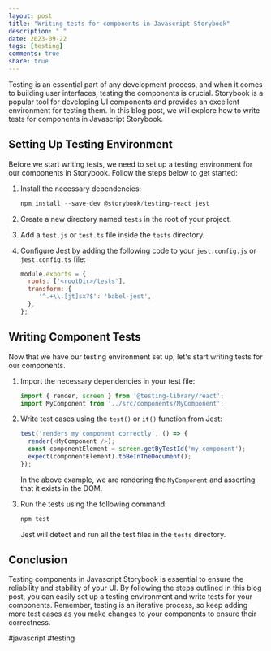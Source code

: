 ```yaml
---
layout: post
title: "Writing tests for components in Javascript Storybook"
description: " "
date: 2023-09-22
tags: [testing]
comments: true
share: true
---
```


Testing is an essential part of any development process, and when it comes to building user interfaces, testing the components is crucial. Storybook is a popular tool for developing UI components and provides an excellent environment for testing them. In this blog post, we will explore how to write tests for components in Javascript Storybook.

## Setting Up Testing Environment

Before we start writing tests, we need to set up a testing environment for our components in Storybook. Follow the steps below to get started:

1. Install the necessary dependencies: 
   ```javascript
   npm install --save-dev @storybook/testing-react jest
   ```

2. Create a new directory named `tests` in the root of your project.

3. Add a `test.js` or `test.ts` file inside the `tests` directory.

4. Configure Jest by adding the following code to your `jest.config.js` or `jest.config.ts` file:
   ```javascript
   module.exports = {
     roots: ['<rootDir>/tests'],
     transform: {
        '^.+\\.[jt]sx?$': 'babel-jest',
     },
   };
   ```

## Writing Component Tests

Now that we have our testing environment set up, let's start writing tests for our components. 

1. Import the necessary dependencies in your test file:
   ```javascript
   import { render, screen } from '@testing-library/react';
   import MyComponent from '../src/components/MyComponent';
   ```

2. Write test cases using the `test()` or `it()` function from Jest:
   ```javascript
   test('renders my component correctly', () => {
     render(<MyComponent />);
     const componentElement = screen.getByTestId('my-component');
     expect(componentElement).toBeInTheDocument();
   });
   ```

   In the above example, we are rendering the `MyComponent` and asserting that it exists in the DOM.

3. Run the tests using the following command:
   ```javascript
   npm test
   ```

   Jest will detect and run all the test files in the `tests` directory.

## Conclusion

Testing components in Javascript Storybook is essential to ensure the reliability and stability of your UI. By following the steps outlined in this blog post, you can easily set up a testing environment and write tests for your components. Remember, testing is an iterative process, so keep adding more test cases as you make changes to your components to ensure their correctness.

#javascript #testing